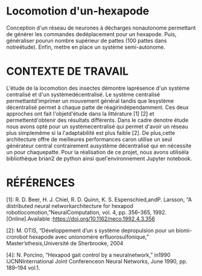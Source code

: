 # Locomotion d'un-hexapode
Conception d'un réseau de neurones à décharges nonautonome  permettant  de  générer  les  commandes  dedéplacement pour un hexapode. Puis, généraliser pourun nombre supérieur de pattes (100 pattes dans notreétude).  Enfin,  mettre  en  place  un  système  semi-autonome. 

# CONTEXTE DE TRAVAIL
L'étude  de  la  locomotion  des  insectes  démontre  laprésence  d'un  système  centralisé  et  d'un  systèmedécentralisé.  Le  système  centralisé  permettantd'imprimer  un  mouvement  général  tandis  que  lesystème décentralisé permet à chaque patte de réagirindépendamment. Ces deux approches ont fait l'objetd'étude  dans  la  littérature  [1]  [2]  et  permettentd'obtenir  des  résultats  différents.  Dans  le  cadre  denotre  étude  nous  avons  opté  pour  un  systèmecentralisé  qui  permet  d'avoir  un  réseau  plus  simplemême  si  la  l'adaptabilité  est  plus  faible  [2].  De  plus,cette architecture offre de meilleures performances caron utilise un seul générateur central contrairement ausystème décentralisé qui en nécessite un pour chaquepatte.  Pour la réalisation de ce projet, nous avons utiliséla  bibliothèque  brian2  de  python  ainsi  quel'environnement Jupyter notebook.

# RÉFÉRENCES

[1]: R. D. Beer, H. J. Chiel, R. D. Quinn, K. S. Espenschied,andP.  Larsson,  “A  distributed  neural  networkarchitecture  for  hexapod  robotlocomotion,”NeuralComputation,   vol.   4,   pp.   356–365,   1992.[Online].Available :https://doi.org/10.1162/neco.1992.4.3.356 

[2]:  M.  OTIS,  “Développement  d’un  s  système  depropulsion pour un biomi-crorobot hexapode avec unionomère erfluorosulfonique,” Master’sthesis,Université de Sherbrooke, 2004 

[3]:https://brian2.readthedocs.io/en/stable/examples/CUBA.html

[4]:  N.  Porcino,  “Hexapod  gait  control  by  a  neuralnetwork,” in1990 IJCNNInternational Joint Conferenceon Neural Networks, June 1990, pp. 189–194 vol.1.
